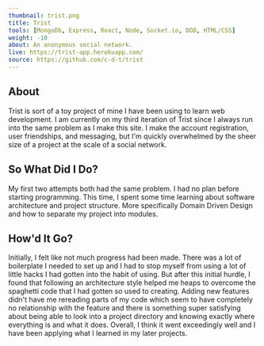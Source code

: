 ```yaml
---
thumbnail: trist.png
title: Trist
tools: [MongoDb, Express, React, Node, Socket.io, DDD, HTML/CSS]
weight: -10
about: An anonymous social network.
live: https://trist-app.herokuapp.com/
source: https://github.com/c-d-t/trist
---
```


## About

Trist is sort of a toy project of mine I have been using to learn web development. I am currently on my third iteration of Trist since I always run into the same problem as I make this site. I make the account registration, user friendships, and messaging, but I'm quickly overwhelmed by the sheer size of a project at the scale of a social network.

## So What Did I Do?

My first two attempts both had the same problem. I had no plan before starting programming. This time, I spent some time learning about software architecture and project structure. More specifically Domain Driven Design and how to separate my project into modules.

## How'd It Go?

Initially, I felt like not much progress had been made. There was a lot of boilerplate I needed to set up and I had to stop myself from using a lot of little hacks I had gotten into the habit of using. But after this initial hurdle, I found that following an architecture style helped me heaps to overcome the spaghetti code that I had gotten so used to creating. Adding new features didn't have me rereading parts of my code which seem to have completely no relationship with the feature and there is something super satisfying about being able to look into a project directory and knowing exactly where everything is and what it does. Overall, I think it went exceedingly well and I have been applying what I learned in my later projects.